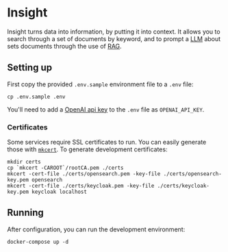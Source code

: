 
# Insight

Insight turns data into information, by putting it into context. It allows you
to search through a set of documents by keyword, and to prompt a
[LLM](https://en.wikipedia.org/wiki/Large_language_model) about sets documents
through the use of
[RAG](https://research.ibm.com/blog/retrieval-augmented-generation-RAG).

## Setting up

First copy the provided `.env.sample` environment file to a `.env` file:
```
cp .env.sample .env
```

You'll need to add a [OpenAI api key](https://platform.openai.com/api-keys) to
the `.env` file as `OPENAI_API_KEY`.

### Certificates

Some services require SSL certificates to run. You can easily generate those with
[`mkcert`](https://github.com/FiloSottile/mkcert). To generate development certificates:
```
mkdir certs
cp `mkcert -CAROOT`/rootCA.pem ./certs
mkcert -cert-file ./certs/opensearch.pem -key-file ./certs/opensearch-key.pem opensearch 
mkcert -cert-file ./certs/keycloak.pem -key-file ./certs/keycloak-key.pem keycloak localhost 
```

## Running

After configuration, you can run the development environment:
```
docker-compose up -d
```
